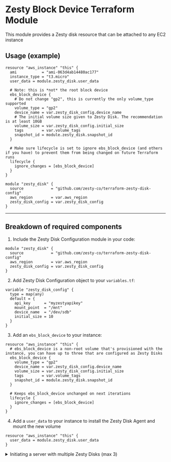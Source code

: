 # Zesty Block Device Terraform Module
This module provides a Zesty disk resource that can be attached to any EC2 instance

## Usage (example)

```hcl
resource "aws_instance" "this" {
  ami           = "ami-063d4ab14480ac177"
  instance_type = "t3.micro"
  user_data = module.zesty_disk.user_data

  # Note: this is *not* the root block device
  ebs_block_device {
    # Do not change "gp2", this is currently the only volume_type supported
    volume_type = "gp2"
    device_name = var.zesty_disk_config.device_name
    # The initial volume size given to Zesty Disk. The recommendation is at least 10GB
    volume_size = var.zesty_disk_config.initial_size
    tags        = var.volume_tags
    snapshot_id = module.zesty_disk.snapshot_id
  }

  # Make sure lifecycle is set to ignore ebs_block_device (and others if you have) to prevent them from being changed on future Terraform runs
  lifecycle {
    ignore_changes = [ebs_block_device]
  }
}

module "zesty_disk" {
  source            = "github.com/zesty-co/terraform-zesty-disk-config"
  aws_region        = var.aws_region
  zesty_disk_config = var.zesty_disk_config
}
```

---

## Breakdown of required components

1. Include the Zesty Disk Configuration module in your code:
```hcl
module "zesty_disk" {
  source            = "github.com/zesty-co/terraform-zesty-disk-config"
  aws_region        = var.aws_region
  zesty_disk_config = var.zesty_disk_config
}
```

2. Add Zesty Disk Configuration object to your `variables.tf`:
```hcl
variable "zesty_disk_config" {
  type = map(any)
  default = {
    api_key      = "myzestyapikey"
    mount_point  = "/mnt"
    device_name  = "/dev/sdb"
    initial_size = 10
  }
}
```

3. Add an `ebs_block_device` to your instance:

```hcl
resource "aws_instance" "this" {
  # ebs_block_device is a non-root volume that's provisioned with the instance, you can have up to three that are configured as Zesty Disks
  ebs_block_device {
    volume_type = "gp2"
    device_name = var.zesty_disk_config.device_name
    volume_size = var.zesty_disk_config.initial_size
    tags        = var.volume_tags
    snapshot_id = module.zesty_disk.snapshot_id
  }

  # Keeps ebs_block_device unchanged on next iterations
  lifecycle {
    ignore_changes = [ebs_block_device]
  }
}
```

4. Add a `user_data` to your instance to install the Zesty Disk Agent and mount the new volume
```hcl
resource "aws_instance" "this" {
  user_data = module.zesty_disk.user_data
}
```

<details>
<summary>Initiating a server with multiple Zesty Disks (max 3)</summary>
If you with to add more than one Zesty disks (up to three are supported), here's an expanded configuration:

```hcl
resource "aws_instance" "this" {
  ami           = "ami-063d4ab14480ac177"
  instance_type = "t3.micro"
  user_data = module.zesty_disk.user_data

  ebs_block_device {
    volume_type = "gp2"
    device_name = var.zesty_disk_config.device_name
    volume_size = var.zesty_disk_config.initial_size
    tags        = var.volume_tags
    snapshot_id = module.zesty_disk.snapshot_id
  }

  ebs_block_device {
    volume_type = "gp2"
    device_name = var.zesty_disk_config_2.device_name
    volume_size = var.zesty_disk_config_2.initial_size
    tags        = var.volume_tags
    snapshot_id = module.zesty_disk.snapshot_id
  }

  ebs_block_device {
    volume_type = "gp2"
    device_name = var.zesty_disk_config_3.device_name
    volume_size = var.zesty_disk_config_3.initial_size
    tags        = var.volume_tags
    snapshot_id = module.zesty_disk.snapshot_id
  }

  lifecycle {
    ignore_changes = [ebs_block_device]
  }
}

module "zesty_disk" {
  source            = "github.com/zesty-co/terraform-zesty-disk-config"
  aws_region        = var.aws_region
  zesty_disk_config = var.zesty_disk_config
}
```

This would also require an additional configuration for the additional disk(s):

```hcl
# variables.tf:
# Note that api_key is not required as the same key can be used from the first disk config object

variable "zesty_disk_config_2" {
  type = map(any)
  default = {
    mount_point  = ""
    device_name  = ""
    initial_size = 10
  }
}

variable "zesty_disk_config_3" {
  type = map(any)
  default = {
    mount_point  = ""
    device_name  = ""
    initial_size = 10
  }
}
```
</details>

